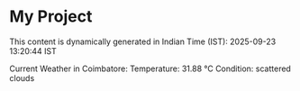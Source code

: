 # My Project

This content is dynamically generated in Indian Time (IST): 2025-09-23 13:20:44 IST


Current Weather in Coimbatore:
Temperature: 31.88 °C
Condition: scattered clouds
